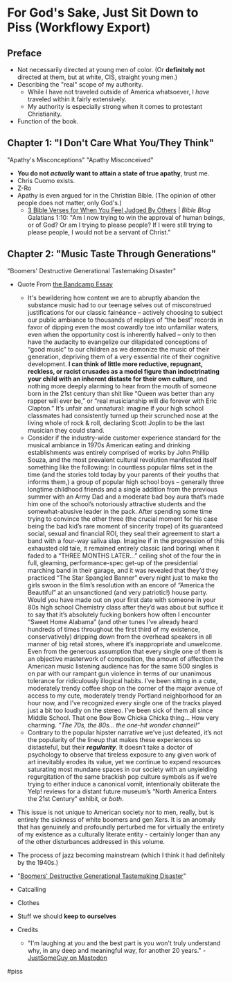 # For God's Sake, Just Sit Down to Piss (Workflowy Export)

## Preface

* Not necessarily directed at young men of color. (Or **definitely not** directed at them, but at white, CIS, straight young men.)
* Describing the "real" scope of my authority.
	* While I have not traveled outside of America whatsoever, I *have* traveled within it fairly extensively.
	* My authority is especially strong when it comes to protestant Christianity.
* Function of the book.

## Chapter 1: "I Don't Care What You/They Think"
"Apathy's Misconceptions" "Apathy Misconceived"

* **You do not *actually* want to attain a state of true apathy**, trust me.
* Chris Cuomo exists.
* Z-Ro
* Apathy is even argued for in the Christian Bible. (The opinion of other people does not matter, only God's.)
	* [3 Bible Verses for When You Feel Judged By Others](https://blog.bible/bible-blog/entry/3-bible-verses-for-when-you-feel-judged-by-others) | *Bible Blog*
Galatians 1:10: "Am I now trying to win the approval of human beings, or of God? Or am I trying to please people? If I were still trying to please people, I would not be a servant of Christ."

## Chapter 2: "Music Taste Through Generations"
"Boomers' Destructive Generational Tastemaking Disaster"

* Quote From [the Bandcamp Essay](https://bilge.world/bandcamp-streaming-music)
	* It's bewildering how content we are to abruptly abandon the substance music had to our teenage selves out of misconstrued justifications for our classic fainéance – actively choosing to subject our public ambiance to thousands of replays of “the best” records in favor of dipping even the most cowardly toe into unfamiliar waters, even when the opportunity cost is inherently halved – only to then have the audacity to evangelize our dilapidated conceptions of “good music” to our children as we demonize the music of their generation, depriving them of a very essential rite of their cognitive development. **I can think of little more reductive, repugnant, reckless, or racist crusades as a model figure than indoctrinating your child with an inherent distaste for their own culture**, and nothing more deeply alarming to hear from the mouth of someone born in the 21st century than shit like “Queen was better than any rapper will ever be,” or “real musicianship will die forever with Eric Clapton.” It’s unfair and unnatural: imagine if your high school classmates had consistently turned up their scrunched nose at the living whole of rock & roll, declaring Scott Joplin to be the last musician they could stand.
	* Consider if the industry-wide customer experience standard for the musical ambiance in 1970s American eating and drinking establishments was entirely comprised of works by John Phillip Souza, and the most prevalent cultural revolution manifested itself something like the following: In countless popular films set in the time (and the stories told today by your parents of their youths that informs them,) a group of popular high school boys – generally three longtime childhood friends and a single addition from the previous summer with an Army Dad and a moderate bad boy aura that’s made him one of the school’s notoriously attractive students and the somewhat-abusive leader in the pack. After spending some time trying to convince the other three (the crucial moment for his case being the bad kid’s rare moment of sincerity trope) of its guaranteed social, sexual and financial ROI, they seal their agreement to start a band with a four-way saliva slap. Imagine if in the progression of this exhausted old tale, it remained entirely classic (and boring) when it faded to a “THREE MONTHS LATER...” ceiling shot of the four the in full, gleaming, performance-spec get-up of the presidential marching band in their garage, and it was revealed that they’d they practiced “The Star Spangled Banner” every night just to make the girls swoon in the film’s resolution with an encore of “America the Beautiful” at an unsanctioned (and very patriotic!) house party. Would you have made out on your first date with someone in your 80s high school Chemistry class after they’d was about but suffice it to say that it’s absolutely fucking bonkers how often I encounter “Sweet Home Alabama” (and other tunes I’ve already heard hundreds of times throughout the first third of my existence, conservatively) dripping down from the overhead speakers in all manner of big retail stores, where it’s inappropriate and unwelcome. Even from the generous assumption that every single one of them is an objective masterwork of composition, the amount of affection the American music listening audience has for the same 500 singles is on par with our rampant gun violence in terms of our unanimous tolerance for ridiculously illogical habits. I’ve been sitting in a cute, moderately trendy coffee shop on the corner of the major avenue of access to my cute, moderately trendy Portland neighborhood for an hour now, and I’ve recognized every single one of the tracks played just a bit too loudly on the stereo. I’ve been sick of them all since Middle School. That one Bow Bow Chicka Chicka thing… How very charming. *“The 70s, the 80s… the one-hit wonder channel!”*
	* Contrary to the popular hipster narrative we’ve just defeated, it’s not the popularity of the lineup that makes these experiences so distasteful, but their ***regularity***. It doesn’t take a doctor of psychology to observe that tireless exposure to any given work of art inevitably erodes its value, yet we continue to expend resources saturating most mundane spaces in our society with an unyielding regurgitation of the same brackish pop culture symbols as if we’re trying to either induce a canonical vomit, intentionally obliterate the Yelp! reviews for a distant future museum’s “North America Enters the 21st Century” exhibit, or *both*.
* This issue is not unique to American society nor to men, really, but is entirely the sickness of white boomers and gen Xers. It is an anomaly that has genuinely and profoundly perturbed me for virtually the entirety of my existence as a culturally literate entity - certainly longer than any of the other disturbances addressed in this volume.
* The process of jazz becoming mainstream (which I think it had definitely by the 1940s.)
* "[Boomers' Destructive Generational Tastemaking Disaster](https://www.davidblue.wtf/boomers-destructive-generational-tastemaking-disaster/)"

* Catcalling
* Clothes
* Stuff we should **keep to ourselves**

* Credits
	* "I'm laughing at you and the best part is you won't truly understand why, in any deep and meaningful way, for another 20 years." - [JustSomeGuy on Mastodon](https://mastodon.online/@JustSomeGuy/104689299479520224)


#piss